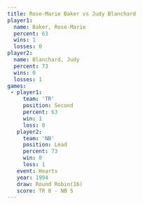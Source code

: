 ```yaml
---
title: Rose-Marie Baker vs Judy Blanchard
player1:                 
  name: Baker, Rose-Marie
  percent: 63            
  wins: 1                
  losses: 0              
player2:                 
  name: Blanchard, Judy  
  percent: 73            
  wins: 0                
  losses: 1              
games:
 - player1:          
     team: 'TR'      
     position: Second
     percent: 63     
     win: 1          
     loss: 0         
   player2:        
     team: 'NB'    
     position: Lead
     percent: 73   
     win: 0        
     loss: 1       
   event: Hearts        
   year: 1994           
   draw: Round Robin(16)
   score: TR 8 - NB 5   
---
```

